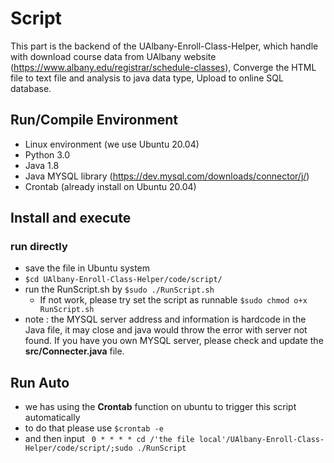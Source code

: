 # Script 

This part is the backend of the UAlbany-Enroll-Class-Helper, which handle with download course data from UAlbany website (https://www.albany.edu/registrar/schedule-classes), Converge the HTML file to text file and analysis to java data type, Upload to online SQL database.

## Run/Compile Environment

- Linux environment (we use Ubuntu 20.04)
- Python 3.0
- Java 1.8
- Java MYSQL library (https://dev.mysql.com/downloads/connector/j/)
- Crontab (already install on Ubuntu 20.04)



## Install and execute

### run directly

-  save the file in Ubuntu system
- `$cd UAlbany-Enroll-Class-Helper/code/script/`
- run the RunScript.sh by `$sudo ./RunScript.sh`
  - If not work, please try set the script as runnable `$sudo chmod o+x RunScript.sh`
- note : the MYSQL server address and information is hardcode in the Java file, it may close and java would throw the error with server not found. If you have you own MYSQL server, please check and update the **src/Connecter.java** file.



## Run Auto 

- we has using the **Crontab** function on ubuntu to trigger this script automatically
- to do that please use `$crontab -e`
- and then input ` 0 * * * * cd /'the file local'/UAlbany-Enroll-Class-Helper/code/script/;sudo ./RunScript`